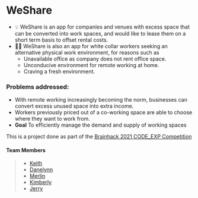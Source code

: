 # WeShare

* :bulb: WeShare is an app for companies and venues with excess space that can be converted into work spaces, 
  and would like to lease them on a short term basis to offset rental costs.  <br>
* :office_worker: WeShare is also an app for white collar workers seeking an alternative physical work environment, for reasons such as
  * Unavailable office as company does not rent office space.
  * Unconducive environment for remote working at home.
  * Craving a fresh environment.

### Problems addressed:

* With remote working increasingly becoming the norm, businesses can convert excess unused space into extra income.
* Workers previously priced out of a co-working space are able to choose where they want to work from. 
* **Goal** To efficiently manage the demand and supply of working spaces 

This is a project done as part of the [Brainhack 2021 CODE_EXP Competition](http://codeexp.tk.sg)

#### Team Members

> - [Keith](https://github.com/fairyinabottle4/)
> - [Danelynn](https://github.com/Icelenaugust/)
> - [Merlin](http://github.com/MerlinLim/)
> - [Kimberly](https://github.com/kimberlyohq/)
> - [Jerry](https://github.com/printinghelloworld/)
